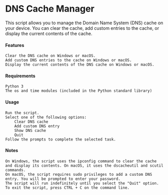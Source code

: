 <h1>DNS Cache Manager</h1>

This script allows you to manage the Domain Name System (DNS) cache on your device. You can clear the cache, add custom entries to the cache, or display the current contents of the cache.

<h4>Features</h4>

    Clear the DNS cache on Windows or macOS.
    Add custom DNS entries to the cache on Windows or macOS.
    Display the current contents of the DNS cache on Windows or macOS.

<h4>Requirements</h4>

    Python 3
    The os and time modules (included in the Python standard library)

<h4>Usage</h4>

    Run the script.
    Select one of the following options:
        Clear DNS cache
        Add custom DNS entry
        Show DNS cache
        Quit
    Follow the prompts to complete the selected task.

<h4>Notes</h4>

    On Windows, the script uses the ipconfig command to clear the cache and display its contents. On macOS, it uses the dscacheutil and scutil commands.
    On macOS, the script requires sudo privileges to add a custom DNS entry. You will be prompted to enter your password.
    The script will run indefinitely until you select the "Quit" option. To exit the script, press CTRL + C on the command line.

